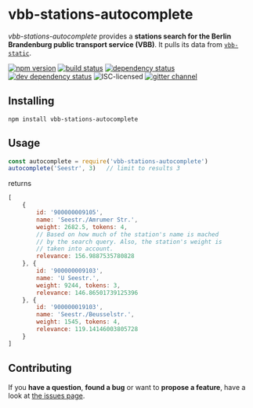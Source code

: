 # vbb-stations-autocomplete

*vbb-stations-autocomplete* provides a **stations search for the Berlin Brandenburg public transport service (VBB)**. It pulls its data from [`vbb-static`](https://github.com/derhuerst/vbb-static).

[![npm version](https://img.shields.io/npm/v/vbb-stations-autocomplete.svg)](https://www.npmjs.com/package/vbb-stations-autocomplete)
[![build status](https://img.shields.io/travis/derhuerst/vbb-stations-autocomplete.svg)](https://travis-ci.org/derhuerst/vbb-stations-autocomplete)
[![dependency status](https://img.shields.io/david/derhuerst/vbb-stations-autocomplete.svg)](https://david-dm.org/derhuerst/vbb-stations-autocomplete)
[![dev dependency status](https://img.shields.io/david/dev/derhuerst/vbb-stations-autocomplete.svg)](https://david-dm.org/derhuerst/vbb-stations-autocomplete#info=devDependencies)
![ISC-licensed](https://img.shields.io/github/license/derhuerst/vbb-stations-autocomplete.svg)
[![gitter channel](https://badges.gitter.im/derhuerst/vbb-rest.svg)](https://gitter.im/derhuerst/vbb-rest)


## Installing

```shell
npm install vbb-stations-autocomplete
```


## Usage

```javascript
const autocomplete = require('vbb-stations-autocomplete')
autocomplete('Seestr', 3)   // limit to results 3
```

returns

```javascript
[
	{
		id: '900000009105',
		name: 'Seestr./Amrumer Str.',
		weight: 2682.5, tokens: 4,
		// Based on how much of the station's name is mached
		// by the search query. Also, the station's weight is
		// taken into account.
		relevance: 156.9887535780828
	}, {
		id: '900000009103',
		name: 'U Seestr.',
		weight: 9244, tokens: 3,
		relevance: 146.86501739125396
	}, {
		id: '900000019103',
		name: 'Seestr./Beusselstr.',
		weight: 1545, tokens: 4,
		relevance: 119.14146003805728
	}
]
```


## Contributing

If you **have a question**, **found a bug** or want to **propose a feature**, have a look at [the issues page](https://github.com/derhuerst/vbb-stations-autocomplete/issues).
